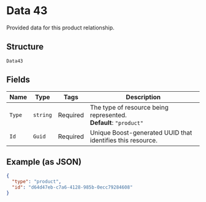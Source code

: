 
# Data 43

Provided data for this product relationship.

## Structure

`Data43`

## Fields

| Name | Type | Tags | Description |
|  --- | --- | --- | --- |
| `Type` | `string` | Required | The type of resource being represented.<br>**Default**: `"product"` |
| `Id` | `Guid` | Required | Unique Boost-generated UUID that identifies this resource. |

## Example (as JSON)

```json
{
  "type": "product",
  "id": "d64d47eb-c7a6-4128-985b-0ecc79284608"
}
```


